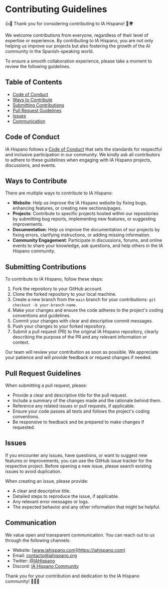 # Contributing Guidelines

👍🎉 Thank you for considering contributing to IA Hispano! 🤖🌍

We welcome contributions from everyone, regardless of their level of expertise or experience. By contributing to IA Hispano, you are not only helping us improve our projects but also fostering the growth of the AI community in the Spanish-speaking world.

To ensure a smooth collaboration experience, please take a moment to review the following guidelines.

## Table of Contents

- [Code of Conduct](#code-of-conduct)
- [Ways to Contribute](#ways-to-contribute)
- [Submitting Contributions](#submitting-contributions)
- [Pull Request Guidelines](#pull-request-guidelines)
- [Issues](#issues)
- [Communication](#communication)

## Code of Conduct

IA Hispano follows a [Code of Conduct](CODE_OF_CONDUCT.md) that sets the standards for respectful and inclusive participation in our community. We kindly ask all contributors to adhere to these guidelines when engaging with IA Hispano projects, discussions, and events.

## Ways to Contribute

There are multiple ways to contribute to IA Hispano:

- **Website**: Help us improve the IA Hispano website by fixing bugs, enhancing features, or creating new sections/pages.
- **Projects**: Contribute to specific projects hosted within our repositories by submitting bug reports, implementing new features, or suggesting improvements.
- **Documentation**: Help us improve the documentation of our projects by fixing errors, clarifying instructions, or adding missing information.
- **Community Engagement**: Participate in discussions, forums, and online events to share your knowledge, ask questions, and help others in the IA Hispano community.

## Submitting Contributions

To contribute to IA Hispano, follow these steps:

1. Fork the repository to your GitHub account.
2. Clone the forked repository to your local machine.
3. Create a new branch from the `main` branch for your contributions: `git checkout -b your-branch-name`.
4. Make your changes and ensure the code adheres to the project's coding conventions and guidelines.
5. Commit your changes with clear and descriptive commit messages.
6. Push your changes to your forked repository.
7. Submit a pull request (PR) to the original IA Hispano repository, clearly describing the purpose of the PR and any relevant information or context.

Our team will review your contribution as soon as possible. We appreciate your patience and will provide feedback or request changes if needed.

## Pull Request Guidelines

When submitting a pull request, please:

- Provide a clear and descriptive title for the pull request.
- Include a summary of the changes made and the rationale behind them.
- Reference any related issues or pull requests, if applicable.
- Ensure your code passes all tests and follows the project's coding conventions.
- Be responsive to feedback and be prepared to make changes if requested.

## Issues

If you encounter any issues, have questions, or want to suggest new features or improvements, you can use the GitHub issue tracker for the respective project. Before opening a new issue, please search existing issues to avoid duplication.

When creating an issue, please provide:

- A clear and descriptive title.
- Detailed steps to reproduce the issue, if applicable.
- Any relevant error messages or logs.
- The expected behavior and any other information that might be helpful.

## Communication

We value open and transparent communication. You can reach out to us through the following channels:

- Website: [www.iahispano.com](https://iahispano.com)
- Email: contacto@iahispano.org
- Twitter: [@IAHispano](https://twitter.com/IAHispano)
- Discord: [IA Hispano Community](https://discord.gg/iahispano)

Thank you for your contribution and dedication to the IA Hispano community! 🎉🤝🌟
